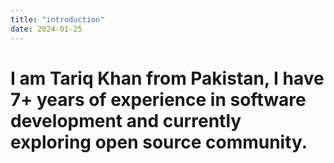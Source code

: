 ```yaml
---
title: "introduction"
date: 2024-01-25
---
```


<h1>I am Tariq Khan from Pakistan, I have 7+ years of experience in software development and currently exploring open source community.</h1>
